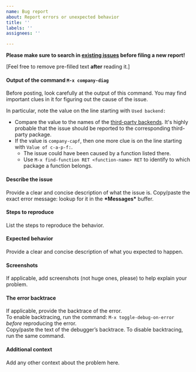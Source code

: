 ```yaml
---
name: Bug report
about: Report errors or unexpected behavior
title: ''
labels: ''
assignees: ''

---
```


**Please make sure to search in [existing issues](https://github.com/company-mode/company-mode/issues?q=) before filing a new report!**

[Feel free to remove pre-filled text **after** reading it.]

#### Output of the command `M-x company-diag`
Before posting, look carefully at the output of this command.
You may find important clues in it for figuring out the cause of the issue.

In particular, note the value on the line starting with `Used backend:`
- Compare the value to the names of the [third-party backends](https://github.com/company-mode/company-mode/wiki/Third-Party-Packages). It's highly probable that the issue should be reported to the corresponding third-party package.
- If the value is `company-capf`, then one more clue is on the line starting with `Value of c-a-p-f:`.
  -  The issue could have been caused by a function listed there.
  -  Use `M-x find-function RET <function-name> RET` to identify to which package a function belongs.

#### Describe the issue
Provide a clear and concise description of what the issue is.
Copy/paste the exact error message: lookup for it in the **\*Messages\*** buffer.

#### Steps to reproduce
List the steps to reproduce the behavior.

#### Expected behavior
Provide a clear and concise description of what you expected to happen.

#### Screenshots
If applicable, add screenshots (not huge ones, please) to help explain your problem.

#### The error backtrace
If applicable, provide the backtrace of the error.  
To enable backtracing, run the command: `M-x toggle-debug-on-error` *before* reproducing the error.  
Copy/paste the text of the debugger’s backtrace. To disable backtracing, run the same command.

#### Additional context
Add any other context about the problem here.
